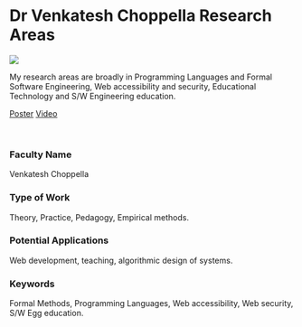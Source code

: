 # Dr Venkatesh Choppella Research Areas

![](https://i.imgur.com/HCVGZCH.png)

My research areas are broadly in Programming Languages and Formal Software Engineering, Web accessibility and security, Educational Technology and S/W Engineering education.

[Poster](06.%20Dr%20Venkatesh%20Choppella%20Research%20Areas.pdf)
[Video](https://youtu.be/gkyr-0dh1PI)

<br>


### Faculty Name

Venkatesh Choppella


### Type of Work

Theory, Practice, Pedagogy, Empirical methods.


### Potential Applications

Web development, teaching, algorithmic design of systems.


### Keywords

Formal Methods, Programming Languages, Web accessibility, Web security, S/W Egg education.
